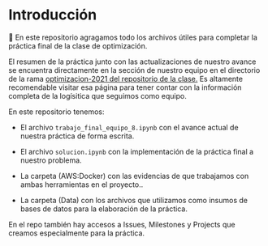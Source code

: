 # Introducción

:wave: En este repositorio agragamos todo los archivos útiles para completar la práctica final de la clase de optimización.

El resumen de la práctica junto con las actualizaciones de nuestro avance se encuentra directamente en la sección de nuestro equipo en el directorio de la rama [optimizacion-2021 del repositorio de la clase.](https://github.com/ITAM-DS/analisis-numerico-computo-cientifico/tree/optimizacion-2021/proyecto_final/proyectos/equipos/equipo_8) Es altamente recomendable visitar esa página para tener contar con la información completa de la logísitica que seguimos como equipo. 

En este repositorio tenemos:

* El archivo `trabajo_final_equipo_8.ipynb` con el avance actual de nuestra práctica de forma escrita.

* El archivo `solucion.ipynb` con la implementación de la práctica final a nuestro problema. 

* La carpeta (AWS:Docker) con las evidencias de que trabajamos con ambas herramientas en el proyecto.. 

* La carpeta (Data) con los archivos que utilizamos como insumos de bases de datos para la elaboración de la práctica.

En el repo también hay accesos a Issues, Milestones y Projects que creamos especialmente para la práctica.
